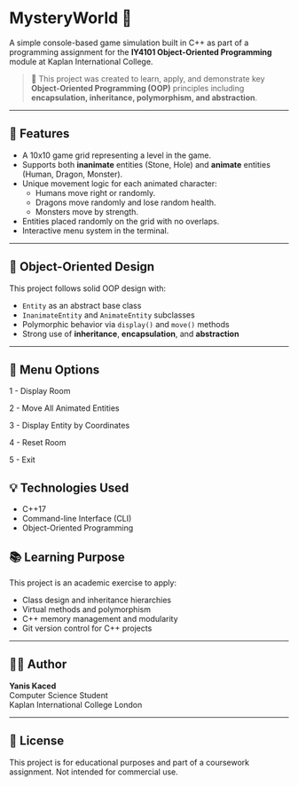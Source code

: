 # MysteryWorld 🧩

A simple console-based game simulation built in C++ as part of a programming assignment for the **IY4101 Object-Oriented Programming** module at Kaplan International College.

> 🎯 This project was created to learn, apply, and demonstrate key **Object-Oriented Programming (OOP)** principles including **encapsulation, inheritance, polymorphism, and abstraction**.

---

## 🚀 Features

- A 10x10 game grid representing a level in the game.
- Supports both **inanimate** entities (Stone, Hole) and **animate** entities (Human, Dragon, Monster).
- Unique movement logic for each animated character:
  - Humans move right or randomly.
  - Dragons move randomly and lose random health.
  - Monsters move by strength.
- Entities placed randomly on the grid with no overlaps.
- Interactive menu system in the terminal.

---

## 🧱 Object-Oriented Design

This project follows solid OOP design with:

- `Entity` as an abstract base class
- `InanimateEntity` and `AnimateEntity` subclasses
- Polymorphic behavior via `display()` and `move()` methods
- Strong use of **inheritance**, **encapsulation**, and **abstraction**

---

## 🧪 Menu Options
1 - Display Room

2 - Move All Animated Entities

3 - Display Entity by Coordinates

4 - Reset Room

5 - Exit

## 💡 Technologies Used

- C++17
- Command-line Interface (CLI)
- Object-Oriented Programming

## 📚 Learning Purpose

This project is an academic exercise to apply:
- Class design and inheritance hierarchies
- Virtual methods and polymorphism
- C++ memory management and modularity
- Git version control for C++ projects

---

## 🧑‍💻 Author

**Yanis Kaced**  
Computer Science Student  
Kaplan International College London

---

## 📜 License

This project is for educational purposes and part of a coursework assignment. Not intended for commercial use.
